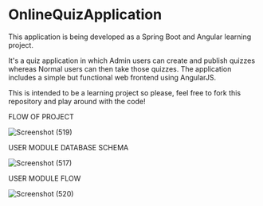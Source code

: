 # OnlineQuizApplication
This application is being developed as a Spring Boot and Angular learning project.


It's a quiz application in which Admin users can create and publish quizzes whereas Normal  users can then take those quizzes.
The application includes a simple but functional web frontend using AngularJS.

This is intended to be a learning project so please, feel free to fork this repository and play around with the code!


FLOW OF PROJECT

![Screenshot (519)](https://user-images.githubusercontent.com/36559201/151690691-acfb527c-8a33-412b-8b1b-3023a6014116.png)



USER MODULE DATABASE SCHEMA

![Screenshot (517)](https://user-images.githubusercontent.com/36559201/151690653-35d3b757-74d2-4fca-a63c-05cf6c55de38.png)


USER MODULE FLOW 

![Screenshot (520)](https://user-images.githubusercontent.com/36559201/151690959-8ffa8cd0-6ff6-433a-bb20-b3f4082a04a3.png)
